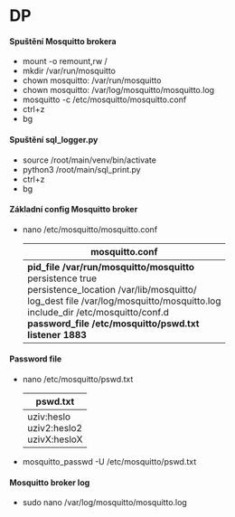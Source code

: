 # DP
#### Spuštění Mosquitto brokera
- mount -o remount,rw /
- mkdir /var/run/mosquitto
- chown mosquitto: /var/run/mosquitto
- chown mosquitto: /var/log/mosquitto/mosquitto.log
- mosquitto -c /etc/mosquitto/mosquitto.conf
- ctrl+z
- bg


#### Spuštění sql_logger.py
- source /root/main/venv/bin/activate
- python3 /root/main/sql_print.py
- ctrl+z
- bg

#### Základní config Mosquitto broker
- nano /etc/mosquitto/mosquitto.conf
  
  | mosquitto.conf |
  | ------------- |
  | **pid_file /var/run/mosquitto/mosquitto** <br> persistence true <br> persistence_location /var/lib/mosquitto/ <br> log_dest file /var/log/mosquitto/mosquitto.log <br> include_dir     /etc/mosquitto/conf.d <br> **password_file /etc/mosquitto/pswd.txt** <br> **listener 1883** |
  
#### Password file 
- nano /etc/mosquitto/pswd.txt
  
  | pswd.txt |
  | ------------- |
  | uziv:heslo <br> uziv2:heslo2 <br> uzivX:hesloX |

- mosquitto_passwd -U /etc/mosquitto/pswd.txt 

#### Mosquitto broker log
- sudo nano /var/log/mosquitto/mosquitto.log
